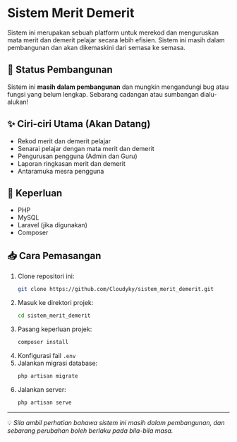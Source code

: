 # Sistem Merit Demerit

Sistem ini merupakan sebuah platform untuk merekod dan menguruskan mata merit dan demerit pelajar secara lebih efisien. Sistem ini masih dalam pembangunan dan akan dikemaskini dari semasa ke semasa.

## 🚧 Status Pembangunan
Sistem ini **masih dalam pembangunan** dan mungkin mengandungi bug atau fungsi yang belum lengkap. Sebarang cadangan atau sumbangan dialu-alukan!

## ✨ Ciri-ciri Utama (Akan Datang)
- Rekod merit dan demerit pelajar
- Senarai pelajar dengan mata merit dan demerit
- Pengurusan pengguna (Admin dan Guru)
- Laporan ringkasan merit dan demerit
- Antaramuka mesra pengguna

## 📌 Keperluan
- PHP
- MySQL
- Laravel (jika digunakan)
- Composer

## 📥 Cara Pemasangan
1. Clone repositori ini:
   ```bash
   git clone https://github.com/Cloudyky/sistem_merit_demerit.git
   ```
2. Masuk ke direktori projek:
   ```bash
   cd sistem_merit_demerit
   ```
3. Pasang keperluan projek:
   ```bash
   composer install
   ```
4. Konfigurasi fail `.env`
5. Jalankan migrasi database:
   ```bash
   php artisan migrate
   ```
6. Jalankan server:
   ```bash
   php artisan serve
   ```

---
💡 *Sila ambil perhatian bahawa sistem ini masih dalam pembangunan, dan sebarang perubahan boleh berlaku pada bila-bila masa.*
